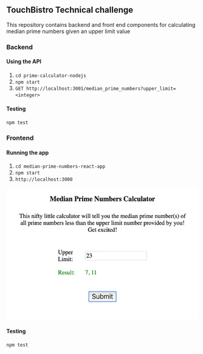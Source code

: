 ## TouchBistro Technical challenge

This repository contains backend and front end components for calculating median prime numbers given an upper limit value

### Backend

#### Using the API
1. `cd prime-calculator-nodejs`
2. `npm start`
3. `GET http://localhost:3001/median_prime_numbers?upper_limit=<integer>`

#### Testing
`npm test`

### Frontend

#### Running the app
1. `cd median-prime-numbers-react-app`
2. `npm start`
3. `http://localhost:3000`
<img src="Screenshot_app.png" width="515" height="345"/>

#### Testing
`npm test`